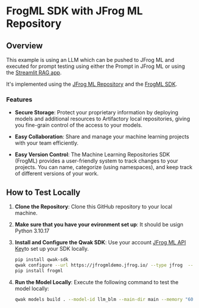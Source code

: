 # FrogML SDK with JFrog ML Repository

## Overview

This example is using an LLM which can be pushed to JFrog ML and executed for prompt testing using either the Prompt in JFrog ML or using the [Streamlit RAG app](./streamlit_rag_demo/).

It's implemented using the [JFrog ML Repository](https://jfrog.com/help/r/jfrog-artifactory-documentation/machine-learning-repositories) and the [FrogML SDK](https://jfrog.com/help/r/jfrog-artifactory-documentation/frogml-library).

### Features

- **Secure Storage**: Protect your proprietary information by deploying models and additional resources to Artifactory local repositories, giving you fine-grain control of the access to your models.

- **Easy Collaboration**: Share and manage your machine learning projects with your team efficiently.

- **Easy Version Control**: The Machine Learning Repositories SDK (FrogML) provides a user-friendly system to track changes to your projects. You can name, categorize (using namespaces), and keep track of different versions of your work.

## How to Test Locally

1. **Clone the Repository**: Clone this GitHub repository to your local machine.

2. **Make sure that you have your evironment set up**: It should be usign Python 3.10.17

3. **Install and Configure the Qwak SDK**: Use your account [JFrog ML API Key](https://docs.qwak.com/docs/getting-started#configuring-qwak-sdk)to set up your SDK locally.

    ```bash
    pip install qwak-sdk
    qwak configure --url https://jfrogmldemo.jfrog.io/ --type jfrog  --token <JFrog Acess Token>
    pip install frogml
    ```

4. **Run the Model Locally**: Execute the following command to test the model locally:

    ```bash
   qwak models build . --model-id llm_blm --main-dir main --memory "60GB"  --gpu-compatible
   ```
